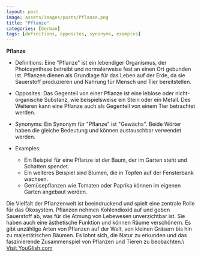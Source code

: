 ```yaml
---
layout: post
image: assets/images/posts/Pflanze.png
title: "Pflanze"
categories: [German]
tags: [definitions, opposites, synonyms, examples]
---
```


**Pflanze**

- Definitions:
Eine "Pflanze" ist ein lebendiger Organismus, der Photosynthese betreibt und normalerweise fest an einen Ort gebunden ist. Pflanzen dienen als Grundlage für das Leben auf der Erde, da sie Sauerstoff produzieren und Nahrung für Mensch und Tier bereitstellen.

- Opposites:
Das Gegenteil von einer Pflanze ist eine leblose oder nicht-organische Substanz, wie beispielsweise ein Stein oder ein Metall. Des Weiteren kann eine Pflanze auch als Gegenteil von einem Tier betrachtet werden.

- Synonyms:
Ein Synonym für "Pflanze" ist "Gewächs". Beide Wörter haben die gleiche Bedeutung und können austauschbar verwendet werden.

- Examples:
    - Ein Beispiel für eine Pflanze ist der Baum, der im Garten steht und Schatten spendet.
    - Ein weiteres Beispiel sind Blumen, die in Töpfen auf der Fensterbank wachsen.
    - Gemüsepflanzen wie Tomaten oder Paprika können im eigenen Garten angebaut werden.

Die Vielfalt der Pflanzenwelt ist beeindruckend und spielt eine zentrale Rolle für das Ökosystem. Pflanzen nehmen Kohlendioxid auf und geben Sauerstoff ab, was für die Atmung von Lebewesen unverzichtbar ist. Sie haben auch eine ästhetische Funktion und können Räume verschönern. Es gibt unzählige Arten von Pflanzen auf der Welt, von kleinen Gräsern bis hin zu majestätischen Bäumen. Es lohnt sich, die Natur zu erkunden und das faszinierende Zusammenspiel von Pflanzen und Tieren zu beobachten.\ <a id="yg-widget-0" class="youglish-widget" data-query="Pflanze" data-lang="german" data-components="8412" data-auto-start="0" data-bkg-color="theme_light" data-title="How%20to%20pronounce%20Pflanze%20in%20German"  rel="nofollow" href="https://youglish.com">Visit YouGlish.com</a><script async src="https://youglish.com/public/emb/widget.js" charset="utf-8"></script>